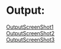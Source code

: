 # Output:
[OutputScreenShot1](https://github.com/akhifasheik/AdvancedJava/blob/main/JDBC8b-CoffeeUpdate/coffee8b1.png)<br>
[OutputScreenShot2](https://github.com/akhifasheik/AdvancedJava/blob/main/JDBC8b-CoffeeUpdate/coffee8b2.png)<br>
[OutputScreenShot3](https://github.com/akhifasheik/AdvancedJava/blob/main/JDBC8b-CoffeeUpdate/coffee8b3.png)<br>




